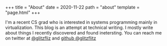+++
title = "About"
date = 2020-11-22
path = "about"
template = "page.html"
+++

I'm a recent CS grad who is interested in systems programming mainly in virtualization.
This blog is an attempt at technical writing. I mostly write about things I recently discovered and found inetersting.
You can reach me on twitter at [@glitzfliz](https://twitter.com/glitzflitz) and [github @glitzflitz](http://github.com/glitzflitz)
